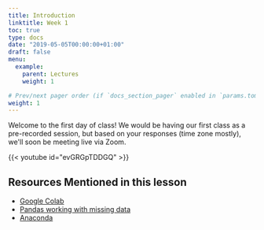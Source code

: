 ```yaml
---
title: Introduction
linktitle: Week 1
toc: true
type: docs
date: "2019-05-05T00:00:00+01:00"
draft: false
menu:
  example:
    parent: Lectures
    weight: 1

# Prev/next pager order (if `docs_section_pager` enabled in `params.toml`)
weight: 1
---
```


Welcome to the first day of class! We would be having our first class as a pre-recorded session, but based on your responses (time zone mostly), we'll soon be meeting live via Zoom. 

{{< youtube id="evGRGpTDDGQ" >}}

## Resources Mentioned in this lesson

* [Google Colab](https://colab.research.google.com/)
* [Pandas working with missing data](https://pandas.pydata.org/pandas-docs/stable/user_guide/missing_data.html)
* [Anaconda](https://www.anaconda.com/products/individual)